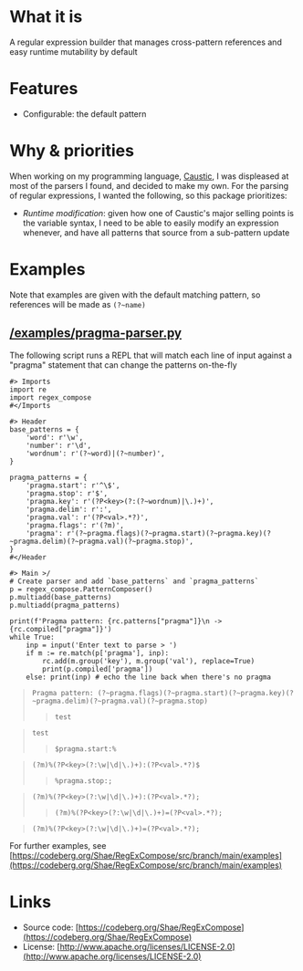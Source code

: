# What it is
A regular expression builder that manages cross-pattern references and easy
runtime mutability by default

# Features
- Configurable: the default pattern 

# Why & priorities
When working on my programming language, [Caustic](https://codeberg.org/Caustic),
I was displeased at most of the parsers I found, and decided to make my own. For
the parsing of regular expressions, I wanted the following, so this package prioritizes:
- *Runtime modification*: given how one of Caustic's major selling points is the
  variable syntax, I need to be able to easily modify an expression whenever,
  and have all patterns that source from a sub-pattern update

# Examples
Note that examples are given with the default matching pattern, so references will be made as `(?~name)`

## [/examples/pragma-parser.py](https://codeberg.org/Shae/RegExCompose/src/branch/main/examples/pragma-parser.py)
The following script runs a REPL that will match each line of input against
a "pragma" statement that can change the patterns on-the-fly

```python3
#> Imports
import re
import regex_compose
#</Imports

#> Header
base_patterns = {
    'word': r'\w',
    'number': r'\d',
    'wordnum': r'(?~word)|(?~number)',
}

pragma_patterns = {
    'pragma.start': r'^\$',
    'pragma.stop': r'$',
    'pragma.key': r'(?P<key>(?:(?~wordnum)|\.)+)',
    'pragma.delim': r':',
    'pragma.val': r'(?P<val>.*?)',
    'pragma.flags': r'(?m)',
    'pragma': r'(?~pragma.flags)(?~pragma.start)(?~pragma.key)(?~pragma.delim)(?~pragma.val)(?~pragma.stop)',
}
#</Header

#> Main >/
# Create parser and add `base_patterns` and `pragma_patterns`
p = regex_compose.PatternComposer()
p.multiadd(base_patterns)
p.multiadd(pragma_patterns)

print(f'Pragma pattern: {rc.patterns["pragma"]}\n -> {rc.compiled["pragma"]}')
while True:
    inp = input('Enter text to parse > ')
    if m := re.match(p['pragma'], inp):
        rc.add(m.group('key'), m.group('val'), replace=True)
        print(p.compiled['pragma'])
    else: print(inp) # echo the line back when there's no pragma
```

> `Pragma pattern: (?~pragma.flags)(?~pragma.start)(?~pragma.key)(?~pragma.delim)(?~pragma.val)(?~pragma.stop)`
>> `test`

> `test`
>> `$pragma.start:%`

> `(?m)%(?P<key>(?:\w|\d|\.)+):(?P<val>.*?)$`
>> `%pragma.stop:;`

> `(?m)%(?P<key>(?:\w|\d|\.)+):(?P<val>.*?);`
>> `(?m)%(?P<key>(?:\w|\d|\.)+)=(?P<val>.*?);`

> `(?m)%(?P<key>(?:\w|\d|\.)+)=(?P<val>.*?);`

For further examples, see [https://codeberg.org/Shae/RegExCompose/src/branch/main/examples](https://codeberg.org/Shae/RegExCompose/src/branch/main/examples)

# Links
- Source code: [https://codeberg.org/Shae/RegExCompose](https://codeberg.org/Shae/RegExCompose)
- License: [http://www.apache.org/licenses/LICENSE-2.0](http://www.apache.org/licenses/LICENSE-2.0)
